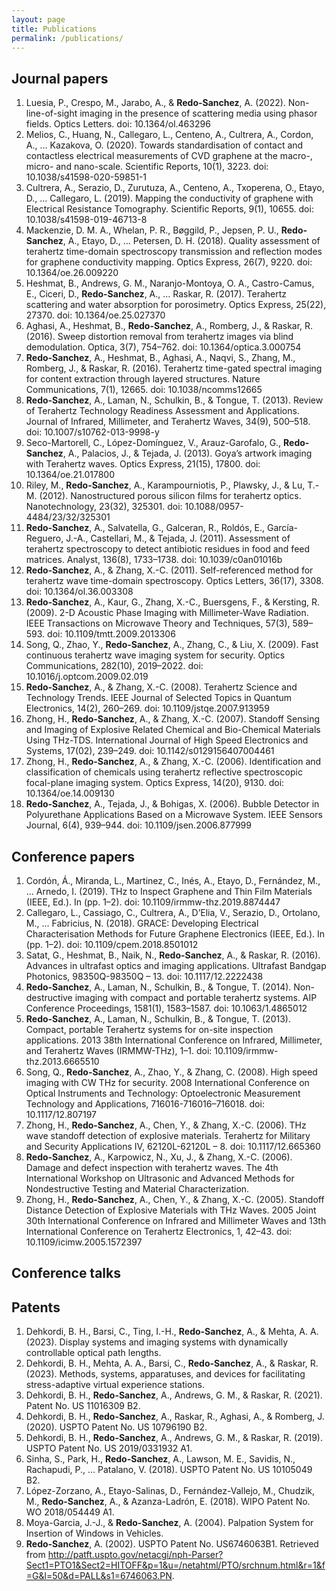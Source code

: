 ```yaml
---
layout: page
title: Publications
permalink: /publications/
---
```


## Journal papers

1. Luesia, P., Crespo, M., Jarabo, A., & **Redo-Sanchez**, A. (2022). Non-line-of-sight imaging in the presence of scattering media using phasor fields. Optics Letters. doi: 10.1364/ol.463296
2. Melios, C., Huang, N., Callegaro, L., Centeno, A., Cultrera, A., Cordon, A., … Kazakova, O. (2020). Towards standardisation of contact and contactless electrical measurements of CVD graphene at the macro-, micro- and nano-scale. Scientific Reports, 10(1), 3223. doi: 10.1038/s41598-020-59851-1
3. Cultrera, A., Serazio, D., Zurutuza, A., Centeno, A., Txoperena, O., Etayo, D., … Callegaro, L. (2019). Mapping the conductivity of graphene with Electrical Resistance Tomography. Scientific Reports, 9(1), 10655. doi: 10.1038/s41598-019-46713-8
4. Mackenzie, D. M. A., Whelan, P. R., Bøggild, P., Jepsen, P. U., **Redo-Sanchez**, A., Etayo, D., … Petersen, D. H. (2018). Quality assessment of terahertz time-domain spectroscopy transmission and reflection modes for graphene conductivity mapping. Optics Express, 26(7), 9220. doi: 10.1364/oe.26.009220
5. Heshmat, B., Andrews, G. M., Naranjo-Montoya, O. A., Castro-Camus, E., Ciceri, D., **Redo-Sanchez**, A., … Raskar, R. (2017). Terahertz scattering and water absorption for porosimetry. Optics Express, 25(22), 27370. doi: 10.1364/oe.25.027370
6. Aghasi, A., Heshmat, B., **Redo-Sanchez**, A., Romberg, J., & Raskar, R. (2016). Sweep distortion removal from terahertz images via blind demodulation. Optica, 3(7), 754–762. doi: 10.1364/optica.3.000754
7. **Redo-Sanchez**, A., Heshmat, B., Aghasi, A., Naqvi, S., Zhang, M., Romberg, J., & Raskar, R. (2016). Terahertz time-gated spectral imaging for content extraction through layered structures. Nature Communications, 7(1), 12665. doi: 10.1038/ncomms12665
8. **Redo-Sanchez**, A., Laman, N., Schulkin, B., & Tongue, T. (2013). Review of Terahertz Technology Readiness Assessment and Applications. Journal of Infrared, Millimeter, and Terahertz Waves, 34(9), 500–518. doi: 10.1007/s10762-013-9998-y
9. Seco-Martorell, C., López-Domínguez, V., Arauz-Garofalo, G., **Redo-Sanchez**, A., Palacios, J., & Tejada, J. (2013). Goya’s artwork imaging with Terahertz waves. Optics Express, 21(15), 17800. doi: 10.1364/oe.21.017800
10. Riley, M., **Redo-Sanchez**, A., Karampourniotis, P., Plawsky, J., & Lu, T.-M. (2012). Nanostructured porous silicon films for terahertz optics. Nanotechnology, 23(32), 325301. doi: 10.1088/0957-4484/23/32/325301
11. **Redo-Sanchez**, A., Salvatella, G., Galceran, R., Roldós, E., García-Reguero, J.-A., Castellari, M., & Tejada, J. (2011). Assessment of terahertz spectroscopy to detect antibiotic residues in food and feed matrices. Analyst, 136(8), 1733–1738. doi: 10.1039/c0an01016b
12. **Redo-Sanchez**, A., & Zhang, X.-C. (2011). Self-referenced method for terahertz wave time-domain spectroscopy. Optics Letters, 36(17), 3308. doi: 10.1364/ol.36.003308
13. **Redo-Sanchez**, A., Kaur, G., Zhang, X.-C., Buersgens, F., & Kersting, R. (2009). 2-D Acoustic Phase Imaging with Millimeter-Wave Radiation. IEEE Transactions on Microwave Theory and Techniques, 57(3), 589–593. doi: 10.1109/tmtt.2009.2013306
14. Song, Q., Zhao, Y., **Redo-Sanchez**, A., Zhang, C., & Liu, X. (2009). Fast continuous terahertz wave imaging system for security. Optics Communications, 282(10), 2019–2022. doi: 10.1016/j.optcom.2009.02.019
15. **Redo-Sanchez**, A., & Zhang, X.-C. (2008). Terahertz Science and Technology Trends. IEEE Journal of Selected Topics in Quantum Electronics, 14(2), 260–269. doi: 10.1109/jstqe.2007.913959
16. Zhong, H., **Redo-Sanchez**, A., & Zhang, X.-C. (2007). Standoff Sensing and Imaging of Explosive Related Chemical and Bio-Chemical Materials Using THz-TDS. International Journal of High Speed Electronics and Systems, 17(02), 239–249. doi: 10.1142/s0129156407004461
17. Zhong, H., **Redo-Sanchez**, A., & Zhang, X.-C. (2006). Identification and classification of chemicals using terahertz reflective spectroscopic focal-plane imaging system. Optics Express, 14(20), 9130. doi: 10.1364/oe.14.009130
18. **Redo-Sanchez**, A., Tejada, J., & Bohigas, X. (2006). Bubble Detector in Polyurethane Applications Based on a Microwave System. IEEE Sensors Journal, 6(4), 939–944. doi: 10.1109/jsen.2006.877999


## Conference papers

1. Cordón, Á., Miranda, L., Martinez, C., Inés, A., Etayo, D., Fernández, M., … Arnedo, I. (2019). THz to Inspect Graphene and Thin Film Materials (IEEE, Ed.). In (pp. 1–2). doi: 10.1109/irmmw-thz.2019.8874447
2. Callegaro, L., Cassiago, C., Cultrera, A., D’Elia, V., Serazio, D., Ortolano, M., … Fabricius, N. (2018). GRACE: Developing Electrical Characterisation Methods for Future Graphene Electronics (IEEE, Ed.). In (pp. 1–2). doi: 10.1109/cpem.2018.8501012
3. Satat, G., Heshmat, B., Naik, N., **Redo-Sanchez**, A., & Raskar, R. (2016). Advances in ultrafast optics and imaging applications. Ultrafast Bandgap Photonics, 98350Q-98350Q – 13. doi: 10.1117/12.2222438
4. **Redo-Sanchez**, A., Laman, N., Schulkin, B., & Tongue, T. (2014). Non-destructive imaging with compact and portable terahertz systems. AIP Conference Proceedings, 1581(1), 1583–1587. doi: 10.1063/1.4865012
5. **Redo-Sanchez**, A., Laman, N., Schulkin, B., & Tongue, T. (2013). Compact, portable Terahertz systems for on-site inspection applications. 2013 38th International Conference on Infrared, Millimeter, and Terahertz Waves (IRMMW-THz), 1–1. doi: 10.1109/irmmw-thz.2013.6665510
6. Song, Q., **Redo-Sanchez**, A., Zhao, Y., & Zhang, C. (2008). High speed imaging with CW THz for security. 2008 International Conference on Optical Instruments and Technology: Optoelectronic Measurement Technology and Applications, 716016-716016–716018. doi: 10.1117/12.807197
7. Zhong, H., **Redo-Sanchez**, A., Chen, Y., & Zhang, X.-C. (2006). THz wave standoff detection of explosive materials. Terahertz for Military and Security Applications IV, 62120L-62120L – 8. doi: 10.1117/12.665360
8. **Redo-Sanchez**, A., Karpowicz, N., Xu, J., & Zhang, X.-C. (2006). Damage and defect inspection with terahertz waves. The 4th International Workshop on Ultrasonic and Advanced Methods for Nondestructive Testing and Material Characterization.
9. Zhong, H., **Redo-Sanchez**, A., Chen, Y., & Zhang, X.-C. (2005). Standoff Distance Detection of Explosive Materials with THz Waves. 2005 Joint 30th International Conference on Infrared and Millimeter Waves and 13th International Conference on Terahertz Electronics, 1, 42–43. doi: 10.1109/icimw.2005.1572397


## Conference talks


## Patents

1. Dehkordi, B. H., Barsi, C., Ting, I.-H., **Redo-Sanchez**, A., & Mehta, A. A. (2023). Display systems and imaging systems with dynamically controllable optical path lengths.
2. Dehkordi, B. H., Mehta, A. A., Barsi, C., **Redo-Sanchez**, A., & Raskar, R. (2023). Methods, systems, apparatuses, and devices for facilitating stress-adaptive virtual experience stations.
3. Dehkordi, B. H., **Redo-Sanchez**, A., Andrews, G. M., & Raskar, R. (2021). Patent No. US 11016309 B2.
4. Dehkordi, B. H., **Redo-Sanchez**, A., Raskar, R., Aghasi, A., & Romberg, J. (2020). USPTO Patent No. US 10796190 B2.
5. Dehkordi, B. H., **Redo-Sanchez**, A., Andrews, G. M., & Raskar, R. (2019). USPTO Patent No. US 2019/0331932 A1.
6. Sinha, S., Park, H., **Redo-Sanchez**, A., Lawson, M. E., Savidis, N., Rachapudi, P., … Patalano, V. (2018). USPTO Patent No. US 10105049 B2.
7. López-Zorzano, A., Etayo-Salinas, D., Fernández-Vallejo, M., Chudzik, M., **Redo-Sanchez**, A., & Azanza-Ladrón, E. (2018). WIPO Patent No. WO 2018/054449 A1.
8. Moya-Garcia, J.-J., & **Redo-Sanchez**, A. (2004). Palpation System for Insertion of Windows in Vehicles.
9. **Redo-Sanchez**, A. (2002). USPTO Patent No. US6746063B1. Retrieved from http://patft.uspto.gov/netacgi/nph-Parser?Sect1=PTO1&Sect2=HITOFF&p=1&u=/netahtml/PTO/srchnum.html&r=1&f=G&l=50&d=PALL&s1=6746063.PN.
